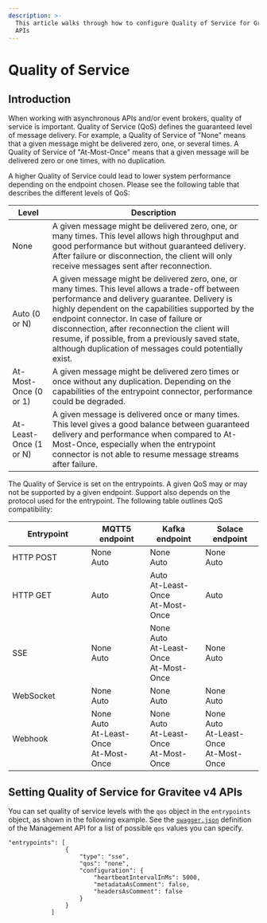 ```yaml
---
description: >-
  This article walks through how to configure Quality of Service for Gravitee v4
  APIs
---
```


# Quality of Service

## Introduction

When working with asynchronous APIs and/or event brokers, quality of service is important. Quality of Service (QoS) defines the guaranteed level of message delivery. For example, a Quality of Service of "None" means that a given message might be delivered zero, one, or several times. A Quality of Service of "At-Most-Once" means that a given message will be delivered zero or one times, with no duplication.

A higher Quality of Service could lead to lower system performance depending on the endpoint chosen. Please see the following table that describes the different levels of QoS:

| Level                  | Description                                                                                                                                                                                                                                                                                                                                                                                                        |
| ---------------------- | ------------------------------------------------------------------------------------------------------------------------------------------------------------------------------------------------------------------------------------------------------------------------------------------------------------------------------------------------------------------------------------------------------------------ |
| None                   | A given message might be delivered zero, one, or many times. This level allows high throughput and good performance but without guaranteed delivery. After failure or disconnection, the client will only receive messages sent after reconnection.                                                                                                                                                                |
| Auto (0 or N)          | A given message might be delivered zero, one, or many times. This level allows a trade-off between performance and delivery guarantee. Delivery is highly dependent on the capabilities supported by the endpoint connector. In case of failure or disconnection, after reconnection the client will resume, if possible, from a previously saved state, although duplication of messages could potentially exist. |
| At-Most-Once (0 or 1)  | A given message might be delivered zero times or once without any duplication. Depending on the capabilities of the entrypoint connector, performance could be degraded.                                                                                                                                                                                                                                           |
| At-Least-Once (1 or N) | A given message is delivered once or many times. This level gives a good balance between guaranteed delivery and performance when compared to At-Most-Once, especially when the entrypoint connector is not able to resume message streams after failure.                                                                                                                                                          |

The Quality of Service is set on the entrypoints. A given QoS may or may not be supported by a given endpoint. Support also depends on the protocol used for the entrypoint. The following table outlines QoS compatibility:

<table><thead><tr><th width="143">Entrypoint</th><th>MQTT5 endpoint</th><th>Kafka endpoint</th><th>Solace endpoint</th></tr></thead><tbody><tr><td>HTTP POST</td><td>None<br>Auto</td><td>None<br>Auto</td><td>None<br>Auto</td></tr><tr><td>HTTP GET</td><td>Auto</td><td>Auto<br>At-Least-Once<br>At-Most-Once</td><td>Auto</td></tr><tr><td>SSE</td><td>None<br>Auto</td><td>None<br>Auto<br>At-Least-Once<br>At-Most-Once</td><td>None<br>Auto</td></tr><tr><td>WebSocket</td><td>None<br>Auto</td><td>None<br>Auto</td><td>None<br>Auto</td></tr><tr><td>Webhook</td><td>None<br>Auto<br>At-Least-Once<br>At-Most-Once</td><td>None<br>Auto<br>At-Least-Once<br>At-Most-Once</td><td>None<br>Auto<br>At-Least-Once<br>At-Most-Once</td></tr></tbody></table>

## Setting Quality of Service for Gravitee v4 APIs

You can set quality of service levels with the `qos` object in the `entrypoints` object, as shown in the following example. See the [`swagger.json`](https://docs.gravitee.io/apim/3.x/management-api/3.20/swagger.json) definition of the Management API for a list of possible `qos` values you can specify.

```
"entrypoints": [
                {
                    "type": "sse",
                    "qos": "none",
                    "configuration": {
                        "heartbeatIntervalInMs": 5000,
                        "metadataAsComment": false,
                        "headersAsComment": false
                    }
                }
            ]
```
